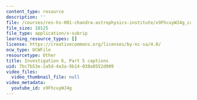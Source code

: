 ```yaml
---
content_type: resource
description: ''
file: /courses/res-hs-001-chandra-astrophysics-institute/x9FhcuyWJ4g_captions.webvtt
file_size: 10125
file_type: application/x-subrip
learning_resource_types: []
license: https://creativecommons.org/licenses/by-nc-sa/4.0/
ocw_type: OCWFile
resourcetype: Other
title: Investigation 6, Part 5 captions
uid: 7bc7b53e-2a5d-4a3a-9b14-038a0552d909
video_files:
  video_thumbnail_file: null
video_metadata:
  youtube_id: x9FhcuyWJ4g
---
```


